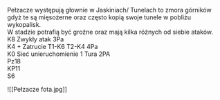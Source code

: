 Pełzacze występują głownie w Jaskiniach/ Tunelach to zmora górników gdyż te są mięsożerne oraz często kopią swoje tunele w pobliżu wykopalisk.  
W stadzie potrafią być groźne oraz mają kilka różnych od siebie ataków.  
K8 Zwykły atak 3Pa  
K4 + Zatrucie T1-K6 T2-K4 4Pa  
K0 Sieć unieruchomienie 1 Tura 2PA  
Pz18  
KP11  
S6

![[Pełzacze fota.jpg]]
